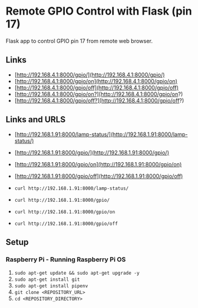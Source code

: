 # Remote GPIO Control with Flask (pin 17)

Flask app to control GPIO pin 17 from remote web browser.

## Links

- [http://192.168.4.1:8000/gpio/](http://192.168.4.1:8000/gpio/)
- [http://192.168.4.1:8000/gpio/on](http://192.168.4.1:8000/gpio/on)
- [http://192.168.4.1:8000/gpio/off](http://192.168.4.1:8000/gpio/off)
- [http://192.168.4.1:8000/gpio/on?](http://192.168.4.1:8000/gpio/on?)
- [http://192.168.4.1:8000/gpio/off?](http://192.168.4.1:8000/gpio/off?)


## Links and URLS

- [http://192.168.1.91:8000/lamp-status/](http://192.168.1.91:8000/lamp-status/)
- [http://192.168.1.91:8000/gpio/](http://192.168.1.91:8000/gpio/)
- [http://192.168.1.91:8000/gpio/on](http://192.168.1.91:8000/gpio/on)
- [http://192.168.1.91:8000/gpio/off](http://192.168.1.91:8000/gpio/off)

- `curl http://192.168.1.91:8000/lamp-status/`
- `curl http://192.168.1.91:8000/gpio/`
- `curl http://192.168.1.91:8000/gpio/on`
- `curl http://192.168.1.91:8000/gpio/off`

## Setup

### Raspberry Pi - Running Raspberry Pi OS

1. `sudo apt-get update && sudo apt-get upgrade -y`
1. `sudo apt-get install git`
1. `sudo apt-get install pipenv`
1. `git clone <REPOSITORY_URL>`
1. `cd <REPOSITORY_DIRECTORY>`
